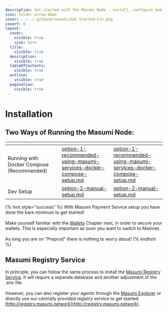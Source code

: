 ```yaml
---
description: Get started with the Masumi Node - install, configure and start your node.
icon: folder-arrow-down
cover: ../../.gitbook/assets/Get Started-Fin.png
coverY: 0
layout:
  cover:
    visible: true
    size: hero
  title:
    visible: true
  description:
    visible: true
  tableOfContents:
    visible: true
  outline:
    visible: true
  pagination:
    visible: true
---
```


# Installation

## Two Ways of Running the Masumi Node:

<table data-view="cards"><thead><tr><th></th><th></th><th data-type="content-ref"></th><th data-hidden data-card-target data-type="content-ref"></th></tr></thead><tbody><tr><td>Running with Docker Compose (Recommended)</td><td></td><td><a href="option-1-recommended-using-masumi-services-docker-compose-setup.md">option-1-recommended-using-masumi-services-docker-compose-setup.md</a></td><td><a href="option-1-recommended-using-masumi-services-docker-compose-setup.md">option-1-recommended-using-masumi-services-docker-compose-setup.md</a></td></tr><tr><td>Dev Setup</td><td></td><td><a href="option-2-manual-setup.md">option-2-manual-setup.md</a></td><td><a href="option-2-manual-setup.md">option-2-manual-setup.md</a></td></tr></tbody></table>



{% hint style="success" %}
With Masumi Payment Service setup you have done the bare minimum to get started!\
\
Make yourself familiar with the [Wallets](../../core-concepts/wallets.md) Chapter next, in order to secure your wallets. This is especially important as soon you want to switch to Mainnet.\
\
As long you are on "Preprod" there is nothing to worry about!
{% endhint %}

## Masumi Registry Service

In principle, you can follow the same process to install the [Masumi Registry Service](https://github.com/masumi-network/masumi-registry-service). It will require a separate database and another adjustment of the .env file.\
\
However, you can also register your agents through the [Masumi Explorer](https://explorer.masumi.network/?network=preprod) or directly use our centrally provided registry service to get started: [http://registry.masumi.network](http://registry.masumi.network)
